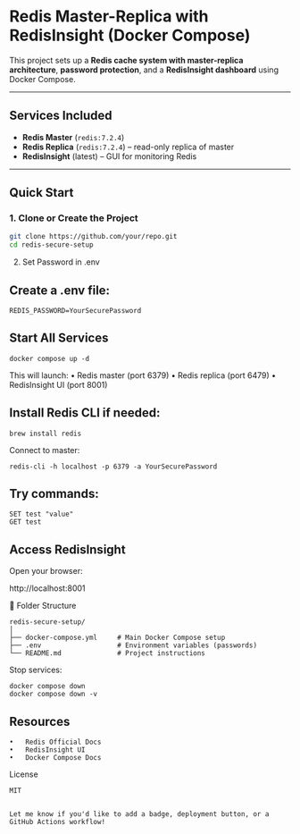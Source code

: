 # Redis Master-Replica with RedisInsight (Docker Compose)

This project sets up a **Redis cache system with master-replica architecture**, **password protection**, and a **RedisInsight dashboard** using Docker Compose.

---

## Services Included

- **Redis Master** (`redis:7.2.4`)
- **Redis Replica** (`redis:7.2.4`) – read-only replica of master
- **RedisInsight** (latest) – GUI for monitoring Redis

---

## Quick Start

### 1. Clone or Create the Project

```bash
git clone https://github.com/your/repo.git
cd redis-secure-setup
```

2. Set Password in .env

## Create a .env file:
```
REDIS_PASSWORD=YourSecurePassword
```


## Start All Services
```
docker compose up -d
```

This will launch:
	•	Redis master (port 6379)
	•	Redis replica (port 6479)
	•	RedisInsight UI (port 8001)


## Install Redis CLI if needed:
```
brew install redis
```

Connect to master:
```
redis-cli -h localhost -p 6379 -a YourSecurePassword
```

## Try commands:

```
SET test "value"
GET test
```


## Access RedisInsight

Open your browser:

http://localhost:8001


📂 Folder Structure

```
redis-secure-setup/
│
├── docker-compose.yml     # Main Docker Compose setup
├── .env                   # Environment variables (passwords)
└── README.md              # Project instructions
```


Stop services:

```
docker compose down
docker compose down -v
```



## Resources
	•	Redis Official Docs
	•	RedisInsight UI
	•	Docker Compose Docs


License

```
MIT
```

```

Let me know if you'd like to add a badge, deployment button, or a GitHub Actions workflow!
```

